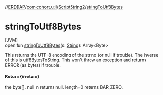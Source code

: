 //[ERDDAP](../../../index.md)/[com.cohort.util](../index.md)/[ScriptString2](index.md)/[stringToUtf8Bytes](string-to-utf8-bytes.md)

# stringToUtf8Bytes

[JVM]\
open fun [stringToUtf8Bytes](string-to-utf8-bytes.md)(s: [String](https://docs.oracle.com/en/java/javase/21/docs/api/java.base/java/lang/String.html)): Array&lt;Byte&gt;

This returns the UTF-8 encoding of the string (or null if trouble). The inverse of this is utf8BytesToString. This won't throw an exception and returns ERROR (as bytes) if trouble.

#### Return {#return}

the byte[]. null in returns null. length=0 returns BAR_ZERO.